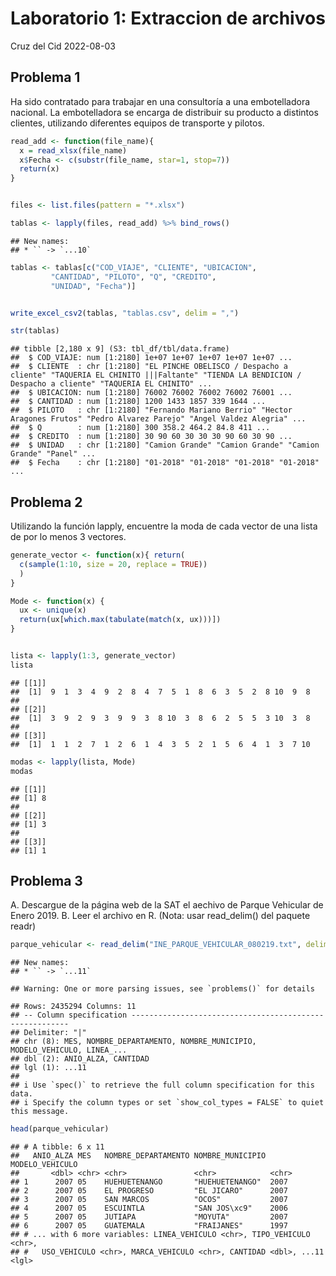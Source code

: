 Laboratorio 1: Extraccion de archivos
================
Cruz del Cid
2022-08-03

## Problema 1

Ha sido contratado para trabajar en una consultoría a una embotelladora
nacional. La embotelladora se encarga de distribuir su producto a
distintos clientes, utilizando diferentes equipos de transporte y
pilotos.

``` r
read_add <- function(file_name){ 
  x = read_xlsx(file_name) 
  x$Fecha <- c(substr(file_name, star=1, stop=7))
  return(x)
}


files <- list.files(pattern = "*.xlsx")

tablas <- lapply(files, read_add) %>% bind_rows()
```

    ## New names:
    ## * `` -> `...10`

``` r
tablas <- tablas[c("COD_VIAJE", "CLIENTE", "UBICACION", 
         "CANTIDAD", "PILOTO", "Q", "CREDITO", 
         "UNIDAD", "Fecha")]


write_excel_csv2(tablas, "tablas.csv", delim = ",")

str(tablas)
```

    ## tibble [2,180 x 9] (S3: tbl_df/tbl/data.frame)
    ##  $ COD_VIAJE: num [1:2180] 1e+07 1e+07 1e+07 1e+07 1e+07 ...
    ##  $ CLIENTE  : chr [1:2180] "EL PINCHE OBELISCO / Despacho a cliente" "TAQUERIA EL CHINITO |||Faltante" "TIENDA LA BENDICION / Despacho a cliente" "TAQUERIA EL CHINITO" ...
    ##  $ UBICACION: num [1:2180] 76002 76002 76002 76002 76001 ...
    ##  $ CANTIDAD : num [1:2180] 1200 1433 1857 339 1644 ...
    ##  $ PILOTO   : chr [1:2180] "Fernando Mariano Berrio" "Hector Aragones Frutos" "Pedro Alvarez Parejo" "Angel Valdez Alegria" ...
    ##  $ Q        : num [1:2180] 300 358.2 464.2 84.8 411 ...
    ##  $ CREDITO  : num [1:2180] 30 90 60 30 30 30 90 60 30 90 ...
    ##  $ UNIDAD   : chr [1:2180] "Camion Grande" "Camion Grande" "Camion Grande" "Panel" ...
    ##  $ Fecha    : chr [1:2180] "01-2018" "01-2018" "01-2018" "01-2018" ...

## Problema 2

Utilizando la función lapply, encuentre la moda de cada vector de una
lista de por lo menos 3 vectores.

``` r
generate_vector <- function(x){ return(
  c(sample(1:10, size = 20, replace = TRUE))
  )
}

Mode <- function(x) {
  ux <- unique(x)
  return(ux[which.max(tabulate(match(x, ux)))])
}


lista <- lapply(1:3, generate_vector)
lista
```

    ## [[1]]
    ##  [1]  9  1  3  4  9  2  8  4  7  5  1  8  6  3  5  2  8 10  9  8
    ## 
    ## [[2]]
    ##  [1]  3  9  2  9  3  9  9  3  8 10  3  8  6  2  5  5  3 10  3  8
    ## 
    ## [[3]]
    ##  [1]  1  1  2  7  1  2  6  1  4  3  5  2  1  5  6  4  1  3  7 10

``` r
modas <- lapply(lista, Mode)
modas
```

    ## [[1]]
    ## [1] 8
    ## 
    ## [[2]]
    ## [1] 3
    ## 
    ## [[3]]
    ## [1] 1

## Problema 3

A. Descargue de la página web de la SAT el aechivo de Parque Vehicular
de Enero 2019. B. Leer el archivo en R. (Nota: usar read_delim() del
paquete readr)

``` r
parque_vehicular <- read_delim("INE_PARQUE_VEHICULAR_080219.txt", delim = "|")
```

    ## New names:
    ## * `` -> `...11`

    ## Warning: One or more parsing issues, see `problems()` for details

    ## Rows: 2435294 Columns: 11
    ## -- Column specification --------------------------------------------------------
    ## Delimiter: "|"
    ## chr (8): MES, NOMBRE_DEPARTAMENTO, NOMBRE_MUNICIPIO, MODELO_VEHICULO, LINEA_...
    ## dbl (2): ANIO_ALZA, CANTIDAD
    ## lgl (1): ...11
    ## 
    ## i Use `spec()` to retrieve the full column specification for this data.
    ## i Specify the column types or set `show_col_types = FALSE` to quiet this message.

``` r
head(parque_vehicular)
```

    ## # A tibble: 6 x 11
    ##   ANIO_ALZA MES   NOMBRE_DEPARTAMENTO NOMBRE_MUNICIPIO MODELO_VEHICULO
    ##       <dbl> <chr> <chr>               <chr>            <chr>          
    ## 1      2007 05    HUEHUETENANGO       "HUEHUETENANGO"  2007           
    ## 2      2007 05    EL PROGRESO         "EL JICARO"      2007           
    ## 3      2007 05    SAN MARCOS          "OCOS"           2007           
    ## 4      2007 05    ESCUINTLA           "SAN JOS\xc9"    2006           
    ## 5      2007 05    JUTIAPA             "MOYUTA"         2007           
    ## 6      2007 05    GUATEMALA           "FRAIJANES"      1997           
    ## # ... with 6 more variables: LINEA_VEHICULO <chr>, TIPO_VEHICULO <chr>,
    ## #   USO_VEHICULO <chr>, MARCA_VEHICULO <chr>, CANTIDAD <dbl>, ...11 <lgl>
